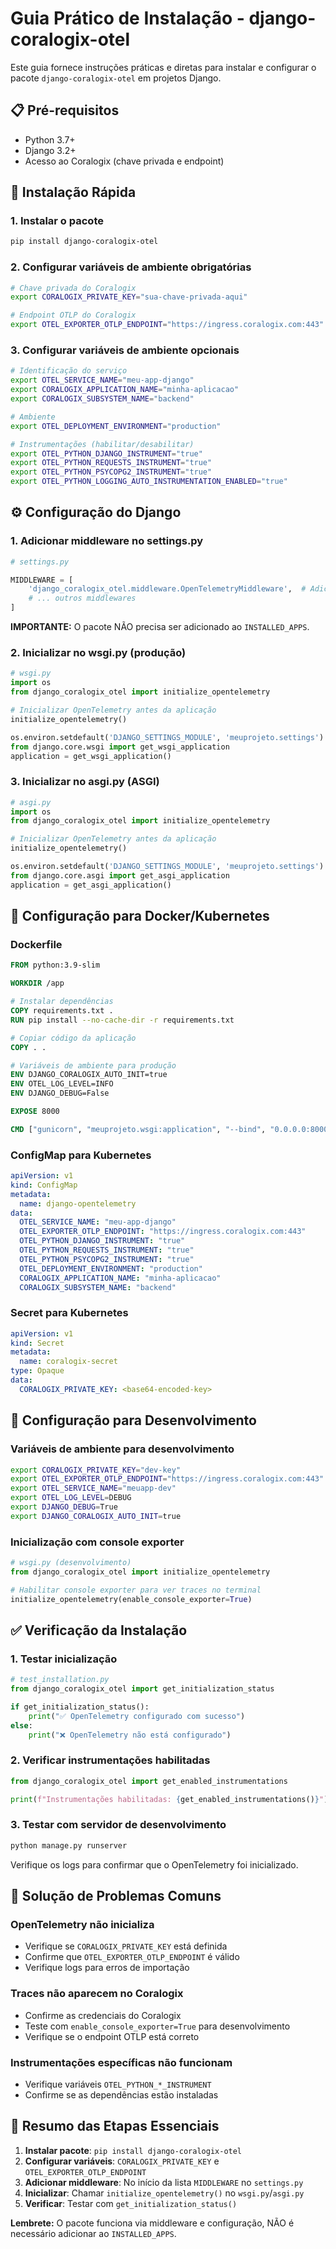 # Guia Prático de Instalação - django-coralogix-otel

Este guia fornece instruções práticas e diretas para instalar e configurar o pacote `django-coralogix-otel` em projetos Django.

## 📋 Pré-requisitos

- Python 3.7+
- Django 3.2+
- Acesso ao Coralogix (chave privada e endpoint)

## 🚀 Instalação Rápida

### 1. Instalar o pacote

```bash
pip install django-coralogix-otel
```

### 2. Configurar variáveis de ambiente obrigatórias

```bash
# Chave privada do Coralogix
export CORALOGIX_PRIVATE_KEY="sua-chave-privada-aqui"

# Endpoint OTLP do Coralogix
export OTEL_EXPORTER_OTLP_ENDPOINT="https://ingress.coralogix.com:443"
```

### 3. Configurar variáveis de ambiente opcionais

```bash
# Identificação do serviço
export OTEL_SERVICE_NAME="meu-app-django"
export CORALOGIX_APPLICATION_NAME="minha-aplicacao"
export CORALOGIX_SUBSYSTEM_NAME="backend"

# Ambiente
export OTEL_DEPLOYMENT_ENVIRONMENT="production"

# Instrumentações (habilitar/desabilitar)
export OTEL_PYTHON_DJANGO_INSTRUMENT="true"
export OTEL_PYTHON_REQUESTS_INSTRUMENT="true"
export OTEL_PYTHON_PSYCOPG2_INSTRUMENT="true"
export OTEL_PYTHON_LOGGING_AUTO_INSTRUMENTATION_ENABLED="true"
```

## ⚙️ Configuração do Django

### 1. Adicionar middleware no settings.py

```python
# settings.py

MIDDLEWARE = [
    'django_coralogix_otel.middleware.OpenTelemetryMiddleware',  # Adicionar no início
    # ... outros middlewares
]
```

**IMPORTANTE:** O pacote NÃO precisa ser adicionado ao `INSTALLED_APPS`.

### 2. Inicializar no wsgi.py (produção)

```python
# wsgi.py
import os
from django_coralogix_otel import initialize_opentelemetry

# Inicializar OpenTelemetry antes da aplicação
initialize_opentelemetry()

os.environ.setdefault('DJANGO_SETTINGS_MODULE', 'meuprojeto.settings')
from django.core.wsgi import get_wsgi_application
application = get_wsgi_application()
```

### 3. Inicializar no asgi.py (ASGI)

```python
# asgi.py
import os
from django_coralogix_otel import initialize_opentelemetry

# Inicializar OpenTelemetry antes da aplicação
initialize_opentelemetry()

os.environ.setdefault('DJANGO_SETTINGS_MODULE', 'meuprojeto.settings')
from django.core.asgi import get_asgi_application
application = get_asgi_application()
```

## 🐳 Configuração para Docker/Kubernetes

### Dockerfile

```dockerfile
FROM python:3.9-slim

WORKDIR /app

# Instalar dependências
COPY requirements.txt .
RUN pip install --no-cache-dir -r requirements.txt

# Copiar código da aplicação
COPY . .

# Variáveis de ambiente para produção
ENV DJANGO_CORALOGIX_AUTO_INIT=true
ENV OTEL_LOG_LEVEL=INFO
ENV DJANGO_DEBUG=False

EXPOSE 8000

CMD ["gunicorn", "meuprojeto.wsgi:application", "--bind", "0.0.0.0:8000"]
```

### ConfigMap para Kubernetes

```yaml
apiVersion: v1
kind: ConfigMap
metadata:
  name: django-opentelemetry
data:
  OTEL_SERVICE_NAME: "meu-app-django"
  OTEL_EXPORTER_OTLP_ENDPOINT: "https://ingress.coralogix.com:443"
  OTEL_PYTHON_DJANGO_INSTRUMENT: "true"
  OTEL_PYTHON_REQUESTS_INSTRUMENT: "true"
  OTEL_PYTHON_PSYCOPG2_INSTRUMENT: "true"
  OTEL_DEPLOYMENT_ENVIRONMENT: "production"
  CORALOGIX_APPLICATION_NAME: "minha-aplicacao"
  CORALOGIX_SUBSYSTEM_NAME: "backend"
```

### Secret para Kubernetes

```yaml
apiVersion: v1
kind: Secret
metadata:
  name: coralogix-secret
type: Opaque
data:
  CORALOGIX_PRIVATE_KEY: <base64-encoded-key>
```

## 🔧 Configuração para Desenvolvimento

### Variáveis de ambiente para desenvolvimento

```bash
export CORALOGIX_PRIVATE_KEY="dev-key"
export OTEL_EXPORTER_OTLP_ENDPOINT="https://ingress.coralogix.com:443"
export OTEL_SERVICE_NAME="meuapp-dev"
export OTEL_LOG_LEVEL=DEBUG
export DJANGO_DEBUG=True
export DJANGO_CORALOGIX_AUTO_INIT=true
```

### Inicialização com console exporter

```python
# wsgi.py (desenvolvimento)
from django_coralogix_otel import initialize_opentelemetry

# Habilitar console exporter para ver traces no terminal
initialize_opentelemetry(enable_console_exporter=True)
```

## ✅ Verificação da Instalação

### 1. Testar inicialização

```python
# test_installation.py
from django_coralogix_otel import get_initialization_status

if get_initialization_status():
    print("✅ OpenTelemetry configurado com sucesso")
else:
    print("❌ OpenTelemetry não está configurado")
```

### 2. Verificar instrumentações habilitadas

```python
from django_coralogix_otel import get_enabled_instrumentations

print(f"Instrumentações habilitadas: {get_enabled_instrumentations()}")
```

### 3. Testar com servidor de desenvolvimento

```bash
python manage.py runserver
```

Verifique os logs para confirmar que o OpenTelemetry foi inicializado.

## 🚨 Solução de Problemas Comuns

### OpenTelemetry não inicializa
- Verifique se `CORALOGIX_PRIVATE_KEY` está definida
- Confirme que `OTEL_EXPORTER_OTLP_ENDPOINT` é válido
- Verifique logs para erros de importação

### Traces não aparecem no Coralogix
- Confirme as credenciais do Coralogix
- Teste com `enable_console_exporter=True` para desenvolvimento
- Verifique se o endpoint OTLP está correto

### Instrumentações específicas não funcionam
- Verifique variáveis `OTEL_PYTHON_*_INSTRUMENT`
- Confirme se as dependências estão instaladas

## 📝 Resumo das Etapas Essenciais

1. **Instalar pacote**: `pip install django-coralogix-otel`
2. **Configurar variáveis**: `CORALOGIX_PRIVATE_KEY` e `OTEL_EXPORTER_OTLP_ENDPOINT`
3. **Adicionar middleware**: No início da lista `MIDDLEWARE` no `settings.py`
4. **Inicializar**: Chamar `initialize_opentelemetry()` no `wsgi.py`/`asgi.py`
5. **Verificar**: Testar com `get_initialization_status()`

**Lembrete:** O pacote funciona via middleware e configuração, NÃO é necessário adicionar ao `INSTALLED_APPS`.